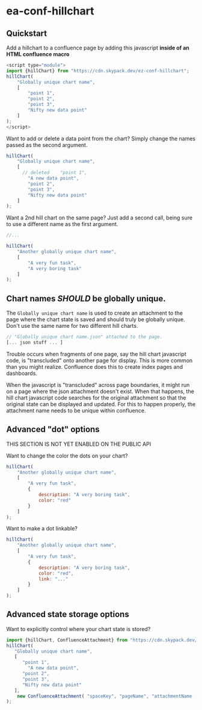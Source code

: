 # ea-conf-hillchart


## Quickstart

Add a hillchart to a confluence page by adding this javascript **inside of an HTML confluence macro**

```javascript
<script type="module">
import {hillChart} from "https://cdn.skypack.dev/ez-conf-hillchart";
hillChart(
	"Globally unique chart name",
	[
		"point 1",
		"point 2",
		"point 3",
		"Nifty new data point"
	]
);
</script>
```


Want to add or delete a data point from the chart?  Simply change the names passed as the second argument.

```javascript
hillChart(
	"Globally unique chart name",
	[
	  // deleted	"point 1",
        "A new data point",
		"point 2",
		"point 3",
		"Nifty new data point"
	]
);
```

Want a 2nd hill chart on the same page?  Just add a second call, being sure to use a different name as the first
argument.

```javascript
//...

hillChart(
	"Another globally unique chart name",
	[
        "A very fun task",
        "A very boring task"
	]
);
```

## Chart names *SHOULD* be globally unique.

The ```Globally unique chart name```  is used to create an attachment to the page where the chart state is saved and
should truly be globally unique.   Don't use the same name for two different hill charts.

```javascript
// "Globally unique chart name.json" attached to the page.
[... json stuff ... ]
```

Trouble occurs when fragments of one page, say the hill chart javascript code, is "transcluded" onto another page
for display.   This is more common than you might realize.  Confluence does this to create index pages and 
dashboards.

When the javascript is "transcluded" across page boundaries, it might run on a page where the json attachment
doesn't exist.  When that happens, the hill chart javascript code searches for the original attachment so that
the original state can be displayed and updated.   For this to happen properly, the attachment name needs to
be unique within confluence.

## Advanced "dot" options

THIS SECTION IS NOT YET ENABLED ON THE PUBLIC API

Want to change the color the dots on your chart?

```javascript
hillChart(
	"Another globally unique chart name",
	[
        "A very fun task",
        {
            description: "A very boring task",
            color: "red"
        }
	]
);
```

Want to make a dot linkable?

```javascript
hillChart(
	"Another globally unique chart name",
	[
        "A very fun task",
        {
            description: "A very boring task",
            color: "red",
            link: "..."
        }
	]
);
```

## Advanced state storage options

Want to explicitly control where your chart state is stored?


```javascript
import {hillChart, ConfluenceAttachment} from "https://cdn.skypack.dev/ez-conf-hillchart";
hillChart(
   "Globally unique chart name",
   [
      "point 1",
        "A new data point",
      "point 2",
      "point 3",
      "Nifty new data point"
   ],
	new ConfluenceAttachment( "spaceKey", "pageName", "attachmentName (including the .json)" )
);
```

